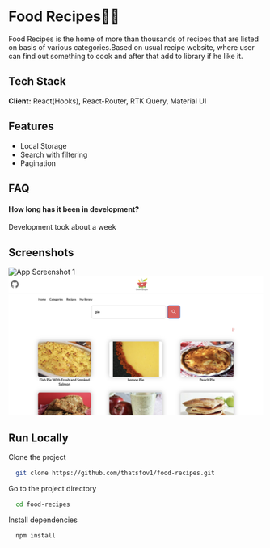 
# Food Recipes🍕🧾

Food Recipes is the home of more than thousands of recipes that are listed on basis of various categories.Based on usual recipe website, where user can find out something to cook and after that add to library if he like it.


## Tech Stack

**Client:** React(Hooks), React-Router, RTK Query, Material UI



## Features

- Local Storage
- Search with filtering
- Pagination



## FAQ

#### How long has it been in development?

Development took about a week


## Screenshots

![App Screenshot 1](screenshots/screen-1.png)
![App Screenshot 2](screenshots/screen-2.png)


## Run Locally

Clone the project

```bash
  git clone https://github.com/thatsfov1/food-recipes.git
```

Go to the project directory

```bash
  cd food-recipes
```

Install dependencies

```bash
  npm install
```


